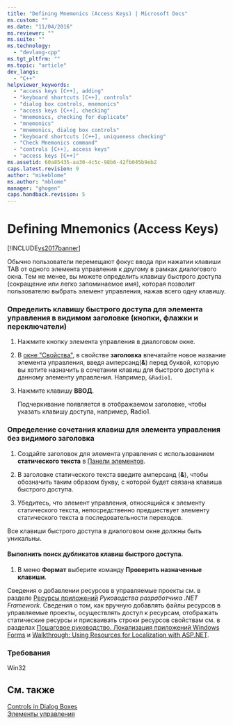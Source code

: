 ```yaml
---
title: "Defining Mnemonics (Access Keys) | Microsoft Docs"
ms.custom: ""
ms.date: "11/04/2016"
ms.reviewer: ""
ms.suite: ""
ms.technology: 
  - "devlang-cpp"
ms.tgt_pltfrm: ""
ms.topic: "article"
dev_langs: 
  - "C++"
helpviewer_keywords: 
  - "access keys [C++], adding"
  - "keyboard shortcuts [C++], controls"
  - "dialog box controls, mnemonics"
  - "access keys [C++], checking"
  - "mnemonics, checking for duplicate"
  - "mnemonics"
  - "mnemonics, dialog box controls"
  - "keyboard shortcuts [C++], uniqueness checking"
  - "Check Mnemonics command"
  - "controls [C++], access keys"
  - "access keys [C++]"
ms.assetid: 60a85435-aa30-4c5c-98b6-42fb045b9eb2
caps.latest.revision: 9
author: "mikeblome"
ms.author: "mblome"
manager: "ghogen"
caps.handback.revision: 5
---
```

# Defining Mnemonics (Access Keys)
[!INCLUDE[vs2017banner](../assembler/inline/includes/vs2017banner.md)]

Обычно пользователи перемещают фокус ввода при нажатии клавиши TAB от одного элемента управления к другому в рамках диалогового окна.  Тем не менее, вы можете определить клавишу быстрого доступа \(сокращение или легко запоминаемое имя\), которая позволит пользователю выбрать элемент управления, нажав всего одну клавишу.  
  
### Определить клавишу быстрого доступа для элемента управления в видимом заголовке \(кнопки, флажки и переключатели\)  
  
1.  Нажмите кнопку элемента управления в диалоговом окне.  
  
2.  В [окне "Свойства"](../Topic/Properties%20Window.md), в свойстве **заголовка** впечатайте новое название элемента управления, введя амперсанд\(**&**\) перед буквой, которую вы хотите назначить в сочетании клавиш для быстрого доступа к данному элементу управления.  Например, `&Radio1`.  
  
3.  Нажмите клавишу **ВВОД**.  
  
     Подчеркивание появляется в отображаемом заголовке, чтобы указать клавишу доступа, например, **R**adio1.  
  
### Определение сочетания клавиш для элемента управления без видимого заголовка  
  
1.  Создайте заголовок для элемента управления с использованием **статического текста** в [Панели элементов](../Topic/Toolbox.md).  
  
2.  В заголовке статического текста введите амперсанд \(**&**\), чтобы обозначить таким образом букву, с которой будет связана клавиша быстрого доступа.  
  
3.  Убедитесь, что элемент управления, относящийся к элементу статического текста, непосредственно предшествует элементу статического текста в последовательности переходов.  
  
 Все клавиши быстрого доступа в диалоговом окне должны быть уникальны.  
  
#### Выполнить поиск дубликатов клавиш быстрого доступа.  
  
1.  В меню **Формат** выберите команду **Проверить назначенные клавиши**.  
  
 Сведения о добавлении ресурсов в управляемые проекты см. в разделе [Ресурсы приложений](../Topic/Resources%20in%20Desktop%20Apps.md) *Руководства разработчика .NET Framework*. Сведения о том, как вручную добавлять файлы ресурсов в управляемые проекты, осуществлять доступ к ресурсам, отображать статические ресурсы и присваивать строки ресурсов свойствам см. в разделах [Пошаговое руководство. Локализация приложений Windows Forms](http://msdn.microsoft.com/ru-ru/9a96220d-a19b-4de0-9f48-01e5d82679e5) и [Walkthrough: Using Resources for Localization with ASP.NET](../Topic/Walkthrough:%20Using%20Resources%20for%20Localization%20with%20ASP.NET.md).  
  
### Требования  
 Win32  
  
## См. также  
 [Controls in Dialog Boxes](../mfc/controls-in-dialog-boxes.md)   
 [Элементы управления](../mfc/controls-mfc.md)